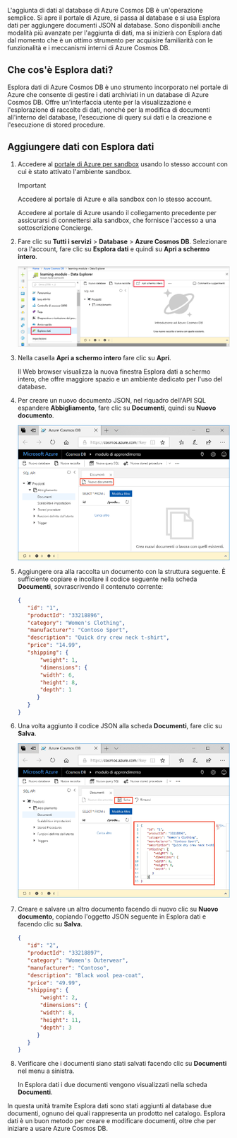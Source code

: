 L'aggiunta di dati al database di Azure Cosmos DB è un'operazione semplice. Si apre il portale di Azure, si passa al database e si usa Esplora dati per aggiungere documenti JSON al database. Sono disponibili anche modalità più avanzate per l'aggiunta di dati, ma si inizierà con Esplora dati dal momento che è un ottimo strumento per acquisire familiarità con le funzionalità e i meccanismi interni di Azure Cosmos DB.

## <a name="what-is-the-data-explorer"></a>Che cos'è Esplora dati?
Esplora dati di Azure Cosmos DB è uno strumento incorporato nel portale di Azure che consente di gestire i dati archiviati in un database di Azure Cosmos DB. Offre un'interfaccia utente per la visualizzazione e l'esplorazione di raccolte di dati, nonché per la modifica di documenti all'interno del database, l'esecuzione di query sui dati e la creazione e l'esecuzione di stored procedure.

## <a name="add-data-using-the-data-explorer"></a>Aggiungere dati con Esplora dati

1. Accedere al [portale di Azure per sandbox](https://portal.azure.com/triplecrownlabs.onmicrosoft.com?azure-portal=true) usando lo stesso account con cui è stato attivato l'ambiente sandbox.

    > [!IMPORTANT]
    > Accedere al portale di Azure e alla sandbox con lo stesso account.
    > 
    > Accedere al portale di Azure usando il collegamento precedente per assicurarsi di connettersi alla sandbox, che fornisce l'accesso a una sottoscrizione Concierge.

1. Fare clic su **Tutti i servizi** > **Database** > **Azure Cosmos DB**. Selezionare ora l'account, fare clic su **Esplora dati** e quindi su **Apri a schermo intero**.
 
   ![Creare nuovi documenti in Esplora dati nel portale di Azure](../media/3-azure-cosmosdb-data-explorer-full-screen.png)

2. Nella casella **Apri a schermo intero** fare clic su **Apri**.

    Il Web browser visualizza la nuova finestra Esplora dati a schermo intero, che offre maggiore spazio e un ambiente dedicato per l'uso del database.

3. Per creare un nuovo documento JSON, nel riquadro dell'API SQL espandere **Abbigliamento**, fare clic su **Documenti**, quindi su **Nuovo documento**.

   ![Creare nuovi documenti in Esplora dati nel portale di Azure](../media/3-azure-cosmosdb-data-explorer-new-document.png)

4. Aggiungere ora alla raccolta un documento con la struttura seguente. È sufficiente copiare e incollare il codice seguente nella scheda **Documenti**, sovrascrivendo il contenuto corrente:

     ```json
    {
        "id": "1",
        "productId": "33218896",
        "category": "Women's Clothing",
        "manufacturer": "Contoso Sport",
        "description": "Quick dry crew neck t-shirt",
        "price": "14.99",
        "shipping": {
            "weight": 1,
            "dimensions": {
            "width": 6,
            "height": 8,
            "depth": 1
           }
        }
    }
     ```

5. Una volta aggiunto il codice JSON alla scheda **Documenti**, fare clic su **Salva**.

    ![Copiare i dati JSON e fare clic su Salva in Esplora dati nel portale di Azure](../media/3-azure-cosmosdb-data-explorer-save-document.png)

6. Creare e salvare un altro documento facendo di nuovo clic su **Nuovo documento**, copiando l'oggetto JSON seguente in Esplora dati e facendo clic su **Salva**.

     ```json
    {
        "id": "2",
        "productId": "33218897",
        "category": "Women's Outerwear",
        "manufacturer": "Contoso",
        "description": "Black wool pea-coat",
        "price": "49.99",
        "shipping": {
            "weight": 2,
            "dimensions": {
            "width": 8,
            "height": 11,
            "depth": 3
           }
        }
    }
     ```

7. Verificare che i documenti siano stati salvati facendo clic su **Documenti** nel menu a sinistra.

    In Esplora dati i due documenti vengono visualizzati nella scheda **Documenti**.

In questa unità tramite Esplora dati sono stati aggiunti al database due documenti, ognuno dei quali rappresenta un prodotto nel catalogo. Esplora dati è un buon metodo per creare e modificare documenti, oltre che per iniziare a usare Azure Cosmos DB.  
